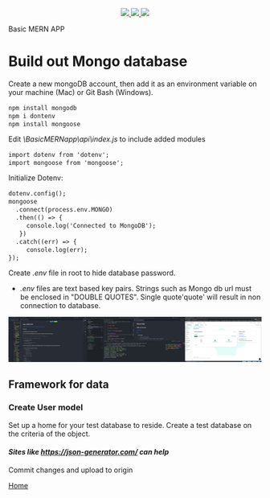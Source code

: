 <p align='center'>
  <a href="https://github.com/saibhreas">
    <img src="https://img.shields.io/badge/GitHub-100000?style=flat&logo=github&logoColor=white">
  </a>  
  <a href='https://www.linkedin.com/in/siobhanknuttel'>
      <img src='https://img.shields.io/badge/LinkedIn-blue?style=flat&logo=linkedin&labelColor=blue'>
  </a>
    <a href='https://www.upwork.com/freelancers/siobhank4?viewMode=1'> 
    <img src='https://img.shields.io/badge/UpWork-6FDA44?style=for-the-badge&logo=Upwork&logoColor=white' witth="45" height="20"> 
  </a>
  
</p>
Basic MERN APP

# Build out Mongo database

Create a new mongoDB account, then add it as an environment variable on your machine (Mac) or Git Bash (Windows).

    npm install mongodb
    npm i dontenv
    npm install mongoose


Edit *\BasicMERNapp\api\index.js* to include added modules

    import dotenv from 'dotenv';
    import mongoose from 'mongoose';

Initialize Dotenv:

    dotenv.config();
    mongoose
      .connect(process.env.MONGO) 
      .then(() => {
         console.log('Connected to MongoDB');
       })
      .catch((err) => {
         console.log(err);
    });

Create *.env* file in root to hide database password.

  - *.env* files are text based key pairs.  Strings such as Mongo db url must be enclosed in "DOUBLE QUOTES".  Single quote'quote' will result in non connection to database.

![screenshot](/images/threeElements2.png)

## Framework for data 

### Create User model
  
Set up a home for your test database to reside. Create a test database on the criteria of the object.

#### *Sites like **https://json-generator.com/** can help*

Commit changes and upload to origin

[Home](/READme.md)
